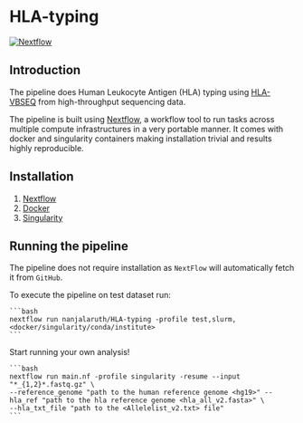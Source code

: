 # HLA-typing

[![Nextflow](https://img.shields.io/badge/nextflow-%E2%89%A520.04.0-brightgreen.svg)](https://www.nextflow.io/)

## Introduction

The pipeline does Human Leukocyte Antigen (HLA) typing using [HLA-VBSEQ](https://bmcgenomics.biomedcentral.com/articles/10.1186/1471-2164-16-S2-S7) from high-throughput sequencing data.

The pipeline is built using [Nextflow](https://www.nextflow.io), a workflow tool to run tasks across multiple compute infrastructures in a very portable manner. It comes with docker and singularity containers making installation trivial and results highly reproducible.

## Installation 
1. [Nextflow](https://www.nextflow.io/docs/latest/getstarted.html)
2. [Docker](https://www.digitalocean.com/community/tutorials/how-to-install-and-use-docker-on-ubuntu-18-04) 
3. [Singularity](https://sylabs.io/guides/3.0/user-guide/installation.html)

## Running the pipeline
The pipeline does not require installation as `NextFlow` will automatically fetch it from `GitHub`.

To execute the pipeline on test dataset run:

    ```bash
    nextflow run nanjalaruth/HLA-typing -profile test,slurm,<docker/singularity/conda/institute>
    ```

Start running your own analysis!

    ```bash
    nextflow run main.nf -profile singularity -resume --input "*_{1,2}*.fastq.gz" \
    --reference_genome "path to the human reference genome <hg19>" --hla_ref "path to the hla reference genome <hla_all_v2.fasta>" \
    --hla_txt_file "path to the <Allelelist_v2.txt> file"
    ```
